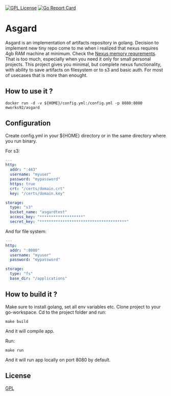 [![GPL License][license-image]][license-url]
[![Go Report Card](https://goreportcard.com/badge/github.com/Atsman/nexus-minimal)](https://goreportcard.com/report/github.com/mlycore/asgard)

# Asgard

Asgard is an implementation of artifacts repository in golang. Decision to implement new tiny repo come to me when i realized that nexus requires 4gb RAM machine at minimum. Check the [Nexus memory requrements](https://help.sonatype.com/display/NXRM3/System+Requirements#SystemRequirements-Memory). That is too much, especially when you need it only for small personal projects. This project gives you minimal, but complete nexus functionality, with ability to save artifacts on filesystem or to s3 and basic auth. For most of usecases that is more than enought.

## How to use it ?

```
docker run -d -v ${HOME}/config.yml:/config.yml -p 8080:8080 mworks92/asgard
```

## Configuration 

Create config.yml in your ${HOME} directory or in the same directory where you run binary.

For s3:
```yml
---
http:
  addr: ":443"
  username: "myuser"
  password: "mypassword"
  https: true
  crt: "/certs/domain.crt"
  key: "/certs/domain.key"

storage:
  type: "s3"
  bucket_name: "asgardtest"
  access_key: "*******************"
  secret_key: "**************************************"
```

And for file system:
```yml
---
http:
  addr: ":8080"
  username: "myuser"
  password: "mypassword"

storage:
  type: "fs"
  base_dir: "/applications"
```

## How to build it ?

Make sure to install golang, set all env variables etc.
Clone project to your go-workspace.
Cd to the project folder and run:

```
make build
```

And it will compile app.

Run:

```
make run
```

And it will run app locally on port 8080 by default.

## License

[GPL](LICENSE)

[license-url]: LICENSE

[license-image]: https://img.shields.io/github/license/mashape/apistatus.svg

[capture]: capture.png
